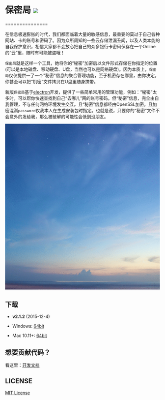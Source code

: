 # 保密局 ![](http://img.shields.io/badge/version-v2.1.2-green.svg) #
===============

在信息极速膨胀的时代，我们都面临着大量的敏感信息，最重要的莫过于自己各种网站、卡的账号和密码了。因为众所周知的一些云存储泄漏丑闻，以及人类本能的自我保护意识，相信大家都不会放心把自己的众多银行卡密码保存在一个Online的“云”里，随时有可能被盗哦！

`保密局`就是这样一个工具，她将你的“秘密”加密后以文件形式存储在你指定的位置(可以是本地磁盘、移动硬盘、U盘，当然也可以是网络硬盘)。因为本质上，`保密局`仅仅提供一了一个"秘密"信息的聚合管理功能，至于机密存在哪里，由你决定。你甚至可以把“机密”文件拷贝在U盘里随身携带。

新版`保密局`基于[electron](http://electron.atom.io/)开发，提供了一些简单常用的管理功能，例如：“秘密”太多时，可以帮你快速查找到自己“去哪儿”网的账号密码。但“秘密”信息，完全由自我管理，不与任何网络环境发生交互。且“秘密”信息都经由OpenSSL加密，且加密混淆`password`仅我本人在生成安装包时指定。也就是说，只要你的“秘密”文件不会意外的发给我，那么被破解的可能性会低到没朋友。

![](./docs/imgs/example.gif)

## 下载 ##

* **v2.1.2** (2015-12-4)

 * Windows: [64bit](https://github.com/leftstick/windtalker/releases/download/2.1.2/windtalker-2.1.2-win32-x64.zip)
 * Mac 10.11+: [64bit](https://github.com/leftstick/windtalker/releases/download/2.1.2/windtalker-2.1.2-darwin-x64.zip)


## 想要贡献代码？ ##

看这里：[开发文档](./docs/start-guide.md)

## LICENSE ##

[MIT License](https://raw.githubusercontent.com/leftstick/windtalker/master/LICENSE)
